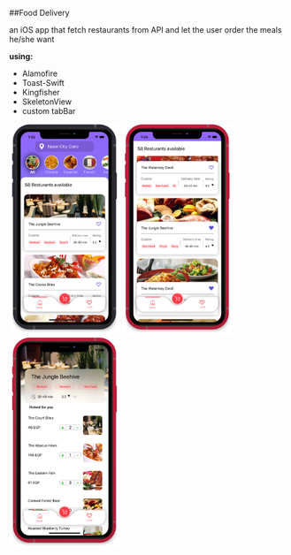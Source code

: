 ##Food Delivery

an iOS app that fetch restaurants from API and let the user order the meals he/she want 

**using:** 
 - Alamofire
 - Toast-Swift
 - Kingfisher
 - SkeletonView
 - custom tabBar
 

<img src="Screenshots/home1.png" width="200"> <img src="Screenshots/home2.png" width="200"> <img src="Screenshots/rest.png" width="200">
